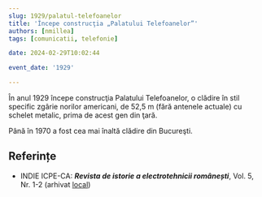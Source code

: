 ```yaml
---
slug: 1929/palatul-telefoanelor
title: 'Începe construcţia „Palatului Telefoanelor”'
authors: [nmillea]
tags: [comunicatii, telefonie]

date: 2024-02-29T10:02:44

event_date: '1929'

---
```


În anul 1929 începe construcţia Palatului Telefoanelor, o clădire în stil specific zgârie
norilor americani, de 52,5 m (fără antenele actuale) cu schelet metalic, prima de
acest gen din ţară.

<!-- truncate -->

Până în 1970 a fost cea mai înaltă clădire din Bucureşti.

## Referințe

- INDIE ICPE-CA: _**Revista de istorie a electrotehnicii românești**_, Vol. 5, Nr. 1-2 (arhivat [local](https://cronica-it.github.io/arhiva/#2019))
